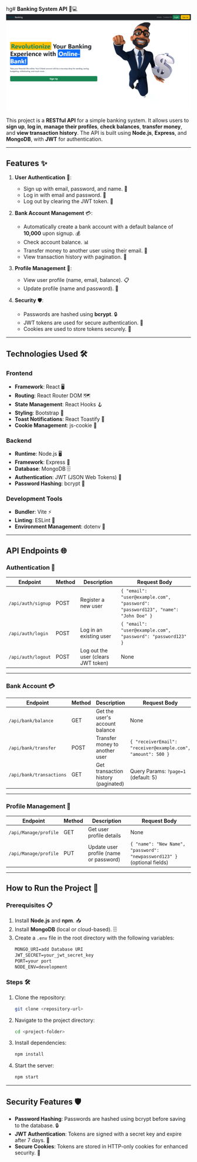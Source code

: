hg# **Banking System API** 🏦💻
![Banner](./public/banner.png)

This project is a **RESTful API** for a simple banking system. It allows users to **sign up**, **log in**, **manage their profiles**, **check balances**, **transfer money**, and **view transaction history**. The API is built using **Node.js**, **Express**, and **MongoDB**, with **JWT** for authentication.

---

## **Features** ✨
1. **User Authentication** 🔐:
   - Sign up with email, password, and name. 📝
   - Log in with email and password. 🔑
   - Log out by clearing the JWT token. 🚪

2. **Bank Account Management** 💳:
   - Automatically create a bank account with a default balance of **10,000** upon signup. 💰
   - Check account balance. 📊
   - Transfer money to another user using their email. 💸
   - View transaction history with pagination. 📜

3. **Profile Management** 👤:
   - View user profile (name, email, balance). 📋
   - Update profile (name and password). 🔄

4. **Security** 🛡️:
   - Passwords are hashed using **bcrypt**. 🔒
   - JWT tokens are used for secure authentication. 🔐
   - Cookies are used to store tokens securely. 🍪

---

## **Technologies Used** 🛠️

### **Frontend**
- **Framework**: React 🖥️
- **Routing**: React Router DOM 🗺️
- **State Management**: React Hooks 🪝
- **Styling**: Bootstrap 🎨
- **Toast Notifications**: React Toastify 🔔
- **Cookie Management**: js-cookie 🍪

### **Backend**
- **Runtime**: Node.js 🖥️
- **Framework**: Express 🚀
- **Database**: MongoDB 🗄️
- **Authentication**: JWT (JSON Web Tokens) 🔑
- **Password Hashing**: bcrypt 🔐

### **Development Tools**
- **Bundler**: Vite ⚡
- **Linting**: ESLint 📏
- **Environment Management**: dotenv 🔧

---

## **API Endpoints** 🌐

### **Authentication** 🔐
| **Endpoint**       | **Method** | **Description**                          | **Request Body**                                                                 |
|---------------------|------------|------------------------------------------|----------------------------------------------------------------------------------|
| `/api/auth/signup`  | POST       | Register a new user                      | `{ "email": "user@example.com", "password": "password123", "name": "John Doe" }` |
| `/api/auth/login`   | POST       | Log in an existing user                  | `{ "email": "user@example.com", "password": "password123" }`                     |
| `/api/auth/logout`  | POST       | Log out the user (clears JWT token)      | None                                                                             |

---

### **Bank Account** 💳
| **Endpoint**               | **Method** | **Description**                          | **Request Body**                                                                 |
|-----------------------------|------------|------------------------------------------|----------------------------------------------------------------------------------|
| `/api/bank/balance`         | GET        | Get the user's account balance           | None                                                                             |
| `/api/bank/transfer`        | POST       | Transfer money to another user           | `{ "receiverEmail": "receiver@example.com", "amount": 500 }`                     |
| `/api/bank/transactions`    | GET        | Get transaction history (paginated)      | Query Params: `?page=1` (default: 5)                                             |

---

### **Profile Management** 👤
| **Endpoint**               | **Method** | **Description**                          | **Request Body**                                                                 |
|-----------------------------|------------|------------------------------------------|----------------------------------------------------------------------------------|
| `/api/Manage/profile`       | GET        | Get user profile details                 | None                                                                             |
| `/api/Manage/profile`       | PUT        | Update user profile (name or password)   | `{ "name": "New Name", "password": "newpassword123" }` (optional fields)         |

---

## **How to Run the Project** 🚀

### **Prerequisites** 📋
1. Install **Node.js** and **npm**. 📥
2. Install **MongoDB** (local or cloud-based). 🗄️
3. Create a `.env` file in the root directory with the following variables:
   ```plaintext
   MONGO_URI=add Database URI
   JWT_SECRET=your_jwt_secret_key
   PORT=your port
   NODE_ENV=development
   ```

### **Steps** 🛠️
1. Clone the repository:
   ```bash
   git clone <repository-url>
   ```
2. Navigate to the project directory:
   ```bash
   cd <project-folder>
   ```
3. Install dependencies:
   ```bash
   npm install
   ```
4. Start the server:
   ```bash
   npm start
   ```

---

## **Security Features** 🛡️
- **Password Hashing**: Passwords are hashed using bcrypt before saving to the database. 🔒
- **JWT Authentication**: Tokens are signed with a secret key and expire after 7 days. 🔐
- **Secure Cookies**: Tokens are stored in HTTP-only cookies for enhanced security. 🍪
